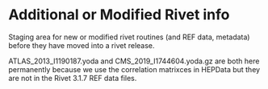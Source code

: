 # Additional or Modified Rivet info

Staging area for new or modified rivet routines (and REF data, metadata) before they have moved into
a rivet release.

ATLAS_2013_I1190187.yoda and CMS_2019_I1744604.yoda.gz are both here permanently because
we use the correlation matrixces in HEPData but they are not in the Rivet 3.1.7 REF data files.
